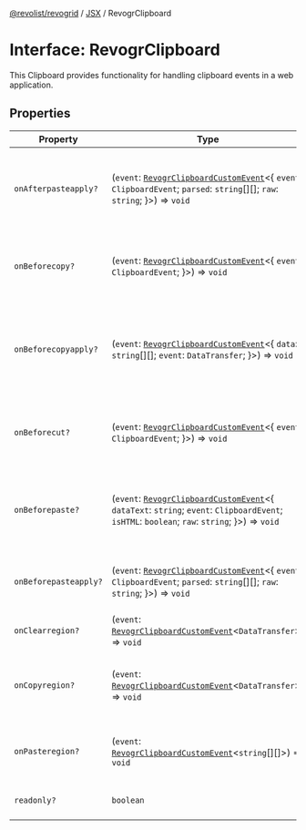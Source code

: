 [@revolist/revogrid](README.md) / [JSX](Namespace.JSX.md) / RevogrClipboard

# Interface: RevogrClipboard

This Clipboard provides functionality for handling clipboard events in a web application.

## Properties

| Property | Type | Description | Defined in |
| ------ | ------ | ------ | ------ |
| `onAfterpasteapply?` | (`event`: [`RevogrClipboardCustomEvent`](Interface.RevogrClipboardCustomEvent.md)\<\{ `event`: `ClipboardEvent`; `parsed`: `string`[][]; `raw`: `string`; \}\>) => `void` | Paste 4. Fired after paste applied to the grid defaultPrevented - if true, paste will be canceled | [src/components.d.ts:1579](https://github.com/revolist/revogrid/blob/33fdf87718e4421a1302a23338379f45f99055c0/src/components.d.ts#L1579) |
| `onBeforecopy?` | (`event`: [`RevogrClipboardCustomEvent`](Interface.RevogrClipboardCustomEvent.md)\<\{ `event`: `ClipboardEvent`; \}\>) => `void` | Copy 1. Fired before copy triggered defaultPrevented - if true, copy will be canceled | [src/components.d.ts:1587](https://github.com/revolist/revogrid/blob/33fdf87718e4421a1302a23338379f45f99055c0/src/components.d.ts#L1587) |
| `onBeforecopyapply?` | (`event`: [`RevogrClipboardCustomEvent`](Interface.RevogrClipboardCustomEvent.md)\<\{ `data`: `string`[][]; `event`: `DataTransfer`; \}\>) => `void` | Copy Method 1. Fired before copy applied to the clipboard from outside. defaultPrevented - if true, copy will be canceled | [src/components.d.ts:1593](https://github.com/revolist/revogrid/blob/33fdf87718e4421a1302a23338379f45f99055c0/src/components.d.ts#L1593) |
| `onBeforecut?` | (`event`: [`RevogrClipboardCustomEvent`](Interface.RevogrClipboardCustomEvent.md)\<\{ `event`: `ClipboardEvent`; \}\>) => `void` | Cut 1. Fired before cut triggered defaultPrevented - if true, cut will be canceled | [src/components.d.ts:1600](https://github.com/revolist/revogrid/blob/33fdf87718e4421a1302a23338379f45f99055c0/src/components.d.ts#L1600) |
| `onBeforepaste?` | (`event`: [`RevogrClipboardCustomEvent`](Interface.RevogrClipboardCustomEvent.md)\<\{ `dataText`: `string`; `event`: `ClipboardEvent`; `isHTML`: `boolean`; `raw`: `string`; \}\>) => `void` | Paste 1. Fired before paste applied to the grid defaultPrevented - if true, paste will be canceled | [src/components.d.ts:1606](https://github.com/revolist/revogrid/blob/33fdf87718e4421a1302a23338379f45f99055c0/src/components.d.ts#L1606) |
| `onBeforepasteapply?` | (`event`: [`RevogrClipboardCustomEvent`](Interface.RevogrClipboardCustomEvent.md)\<\{ `event`: `ClipboardEvent`; `parsed`: `string`[][]; `raw`: `string`; \}\>) => `void` | Paste 2. Fired before paste applied to the grid and after data parsed | [src/components.d.ts:1615](https://github.com/revolist/revogrid/blob/33fdf87718e4421a1302a23338379f45f99055c0/src/components.d.ts#L1615) |
| `onClearregion?` | (`event`: [`RevogrClipboardCustomEvent`](Interface.RevogrClipboardCustomEvent.md)\<`DataTransfer`\>) => `void` | Cut 2. Clears region when cut is done | [src/components.d.ts:1623](https://github.com/revolist/revogrid/blob/33fdf87718e4421a1302a23338379f45f99055c0/src/components.d.ts#L1623) |
| `onCopyregion?` | (`event`: [`RevogrClipboardCustomEvent`](Interface.RevogrClipboardCustomEvent.md)\<`DataTransfer`\>) => `void` | Copy 2. Fired when region copied defaultPrevented - if true, copy will be canceled | [src/components.d.ts:1627](https://github.com/revolist/revogrid/blob/33fdf87718e4421a1302a23338379f45f99055c0/src/components.d.ts#L1627) |
| `onPasteregion?` | (`event`: [`RevogrClipboardCustomEvent`](Interface.RevogrClipboardCustomEvent.md)\<`string`[][]\>) => `void` | Paste 3. Internal method. When data region is ready pass it to the top. | [src/components.d.ts:1633](https://github.com/revolist/revogrid/blob/33fdf87718e4421a1302a23338379f45f99055c0/src/components.d.ts#L1633) |
| `readonly?` | `boolean` | If readonly mode - disabled Paste event | [src/components.d.ts:1637](https://github.com/revolist/revogrid/blob/33fdf87718e4421a1302a23338379f45f99055c0/src/components.d.ts#L1637) |
